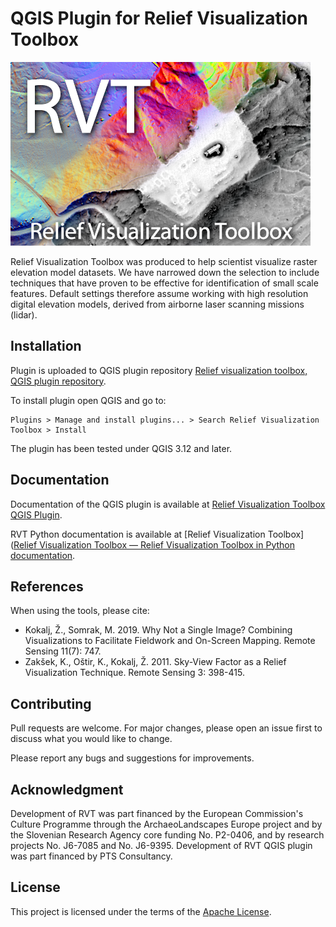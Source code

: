 # QGIS Plugin for Relief Visualization Toolbox

![](./docs/figures/RVT_head.png)

Relief Visualization Toolbox was produced to help scientist visualize raster elevation model datasets. We have narrowed down the selection to include techniques that have proven to be effective for identification of small scale features. Default settings therefore assume working with high resolution digital elevation models, derived from airborne laser scanning missions (lidar).


## Installation

Plugin is uploaded to QGIS plugin repository [Relief visualization toolbox, QGIS plugin repository](https://plugins.qgis.org/plugins/rvt-qgis/).

To install plugin open QGIS and go to:

```
Plugins > Manage and install plugins... > Search Relief Visualization Toolbox > Install
```

The plugin has been tested under QGIS 3.12 and later.

## Documentation

Documentation of the QGIS plugin is available at [Relief Visualization Toolbox QGIS Plugin](https://rvt-qgis.readthedocs.io/).

RVT Python documentation is available at [Relief Visualization Toolbox]([Relief Visualization Toolbox — Relief Visualization Toolbox in Python documentation](https://rvt-py.readthedocs.io).

## References

When using the tools, please cite:

*   Kokalj, Ž., Somrak, M. 2019. Why Not a Single Image? Combining Visualizations to Facilitate Fieldwork and On-Screen Mapping. Remote Sensing 11(7): 747.
*   Zakšek, K., Oštir, K., Kokalj, Ž. 2011. Sky-View Factor as a Relief Visualization Technique. Remote Sensing 3: 398-415.

## Contributing
Pull requests are welcome. For major changes, please open an issue first to discuss what you would like to change.

Please report any bugs and suggestions for improvements.

## Acknowledgment

Development of RVT was part financed by the European Commission's Culture Programme through the ArchaeoLandscapes Europe project and by the Slovenian Research Agency core funding No. P2-0406, and by research projects No. J6-7085 and No. J6-9395. Development of RVT QGIS plugin was part financed by PTS Consultancy.

## License
This project is licensed under the terms of the [Apache License](LICENSE).

